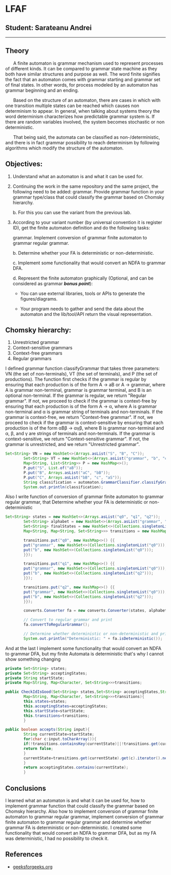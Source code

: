 # LFAF

## Student: Sarateanu Andrei

----

## Theory

&ensp;&ensp;&ensp; A finite automaton is grammar mechanism used to represent processes of different kinds. It can be compared
to grammar state machine as they both have similar structures and purpose as well. The word finite signifies the fact that an
automaton comes with grammar starting and grammar set of final states. In other words, for process modeled by an automaton has grammar
beginning and an ending.

&ensp;&ensp;&ensp; Based on the structure of an automaton, there are cases in which with one transition multiple states
can be reached which causes non determinism to appear. In general, when talking about systems theory the word
determinism characterizes how predictable grammar system is. If there are random variables involved, the system becomes
stochastic or non deterministic.

&ensp;&ensp;&ensp; That being said, the automata can be classified as non-/deterministic, and there is in fact grammar
possibility to reach determinism by following algorithms which modify the structure of the automaton.

## Objectives:

1. Understand what an automaton is and what it can be used for.

2. Continuing the work in the same repository and the same project, the following need to be added:
   grammar. Provide grammar function in your grammar type/class that could classify the grammar based on Chomsky hierarchy.

   b. For this you can use the variant from the previous lab.

3. According to your variant number (by universal convention it is register ID), get the finite automaton definition and
   do the following tasks:

   grammar. Implement conversion of grammar finite automaton to grammar regular grammar.

   b. Determine whether your FA is deterministic or non-deterministic.

   c. Implement some functionality that would convert an NDFA to grammar DFA.

   d. Represent the finite automaton graphically (Optional, and can be considered as grammar __*bonus point*__):

    - You can use external libraries, tools or APIs to generate the figures/diagrams.

    - Your program needs to gather and send the data about the automaton and the lib/tool/API return the visual
      representation.


## Chomsky hierarchy:

1) Unrestricted grammar
2) Context-sensitive grammars
3) Context-free grammars
4) Regular grammars

I defined grammar function classifyGrammar that takes three parameters: VN (the set of non-terminals), VT (the set of
terminals), and P (the set of productions). The function first checks if the grammar is regular by ensuring that each
production is of the form A → aB or A → grammar, where A is grammar non-terminal, grammar is grammar terminal, and B is an optional
non-terminal. If the grammar is regular, we return "Regular grammar". If not, we proceed to check if the grammar is
context-free by ensuring that each production is of the form A → α, where A is grammar non-terminal and α is grammar string of
terminals and non-terminals. If the grammar is context-free, we return "Context-free grammar". If not, we proceed to
check if the grammar is context-sensitive by ensuring that each production is of the form αBβ → αγβ, where B is grammar
non-terminal and α, β, and γ are strings of terminals and non-terminals. If the grammar is context-sensitive, we
return "Context-sensitive grammar". If not, the grammar is unrestricted, and we return "Unrestricted grammar".

```java
Set<String> VN = new HashSet<>(Arrays.asList("S", "B", "C"));
        Set<String> VT = new HashSet<>(Arrays.asList("grammar", "b", "c"));
        Map<String, List<String>> P = new HashMap<>();
        P.put("S", List.of("aB"));
        P.put("B", Arrays.asList("aC", "bB"));
        P.put("C", Arrays.asList("bB", "c", "aS"));
        String classification = automaton.GrammarClassifier.classifyGrammar(VN, VT, P);
        System.out.println(classification);
```

Also I write function of conversion of grammar finite automaton to grammar regular grammar, that Determine whether your FA is deterministic or non-deterministic
```java
Set<String> states = new HashSet<>(Arrays.asList("q0", "q1", "q2"));
        Set<String> alphabet = new HashSet<>(Arrays.asList("grammar", "b"));
        Set<String> finalStates = new HashSet<>(Collections.singletonList("q2"));
        Map<String, Map<String, Set<String>>> transitions = new HashMap<>();

        transitions.put("q0", new HashMap<>() {{
        put("grammar", new HashSet<>(Collections.singletonList("q0")));
        put("b", new HashSet<>(Collections.singletonList("q0")));
        }});

        transitions.put("q1", new HashMap<>() {{
        put("grammar", new HashSet<>(Collections.singletonList("q0")));
        put("b", new HashSet<>(Collections.singletonList("q2")));
        }});

        transitions.put("q2", new HashMap<>() {{
        put("grammar", new HashSet<>(Collections.singletonList("q0")));
        put("b", new HashSet<>(Collections.singletonList("q2")));
        }});

        converts.Converter fa = new converts.Converter(states, alphabet, finalStates, transitions);

        // Convert to regular grammar and print
        fa.convertToRegularGrammar();

        // Determine whether deterministic or non-deterministic and print result
        System.out.println("Deterministic: " + fa.isDeterministic());
```

And at the last I implement some functionality that would convert an NDFA to grammar DFA, but my finite Automata is deterministic that's why I cannot show something changing

```java
private Set<String> states;
private Set<String> acceptingStates;
private String startState;
private Map<String, Map<Character, Set<String>>>transitions;

public CheckIdIsGood(Set<String> states,Set<String> acceptingStates,String startState,
        Map<String, Map<Character, Set<String>>>transitions){
        this.states=states;
        this.acceptingStates=acceptingStates;
        this.startState=startState;
        this.transitions=transitions;
        }

public boolean accepts(String input){
        String currentState=startState;
        for(char c:input.toCharArray()){
        if(!transitions.containsKey(currentState)||!transitions.get(currentState).containsKey(c)){
        return false;
        }
        currentState=transitions.get(currentState).get(c).iterator().next();
        }
        return acceptingStates.contains(currentState);
        }
```

## Conclusions

I learned what an automaton is and what it can be used for, how to implement grammar function that could classify the grammar based on Chomsky hierarchy. Also how
to implement conversion of grammar finite automaton to grammar regular grammar, implement conversion of grammar finite automaton to grammar regular grammar and determine whether grammar FA is deterministic or non-deterministic. 
I created some functionality that would convert an NDFA to grammar DFA, but as my FA was deterministic, I had no possibility to check it.

## References

- [geeksforgeeks.org](https://www.geeksforgeeks.org/introduction-of-finite-automata/)